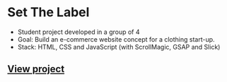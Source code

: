 # Set The Label

- Student project developed in a group of 4
- Goal: Build an e-commerce website concept for a clothing start-up.
- Stack: HTML, CSS and JavaScript (with ScrollMagic, GSAP and Slick)

## [View project](https://kattata.github.io/setthelabel-copy/)

